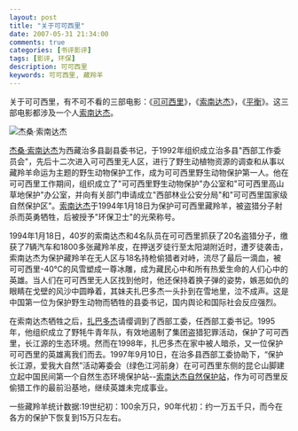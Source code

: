 ```yaml
---
layout: post
title: "关于可可西里"
date: 2007-05-31 21:34:00
comments: true
categories: [书评影评]
tags: [影评, 环保]
description: 可可西里
keywords: 可可西里, 藏羚羊
---
```


关于可可西里，有不可不看的三部电影：《[可可西里](http://movie.douban.com/subject/1308857/)》，《[索南达杰](http://movie.douban.com/subject/3546058/)》，《[平衡](http://movie.douban.com/subject/1958031/)》。这三部电影都涉及一个人[索南达杰](http://zh.wikipedia.org/wiki/%E6%9D%B0%E6%A1%91%C2%B7%E7%B4%A2%E5%8D%97%E8%BE%BE%E6%9D%B0)。

![杰桑·索南达杰](http://upload.wikimedia.org/wikipedia/zh/3/3a/Suonandajie1.jpg)

[杰桑·索南达杰](http://zh.wikipedia.org/wiki/%E6%9D%B0%E6%A1%91%C2%B7%E7%B4%A2%E5%8D%97%E8%BE%BE%E6%9D%B0)为西藏治多县副县委书记，于1992年组织成立治多县"西部工作委员会"，先后十二次进入可可西里无人区，进行了野生动植物资源的调查和从事以藏羚羊命运为主题的野生动物保护工作，成为可可西里野生动物保护第一人。他在可可西里工作期间，组织成立了"可可西里野生动物保护"办公室和"可可西里高山草地保护"办公室，并向有关部门申请成立"西部林业公安分局"和"可可西里国家级自然保护区"。[索南达杰](http://zh.wikipedia.org/wiki/%E6%9D%B0%E6%A1%91%C2%B7%E7%B4%A2%E5%8D%97%E8%BE%BE%E6%9D%B0)于1994年1月18日为保护可可西里藏羚羊，被盗猎分子射杀而英勇牺牲，后被授予"环保卫士"的光荣称号。

<!--more-->

1994年1月18日，40岁的索南达杰和4名队员在可可西里抓获了20名盗猎分子，缴获了7辆汽车和1800多张藏羚羊皮，在押送歹徒行至太阳湖附近时，遭歹徒袭击，索南达杰为保护藏羚羊在无人区与18名持枪偷猎者对峙，流尽了最后一滴血，被可可西里-40℃的风雪塑成一尊冰雕，成为藏民心中和所有热爱生命的人们心中的英雄。当人们在可可西里无人区找到他时，他还保持着换子弹的姿势，嫉恶如仇的眼睛在戈壁的风沙中圆睁着，其妹夫扎巴多杰一头扑到在雪地里，泣不成声。这是中国第一位为保护野生动物而牺牲的县委书记，国内舆论和国际社会反应强烈。

在索南达杰牺牲之后，[扎巴多杰](http://zh.wikipedia.org/wiki/%E5%A5%87%E5%8D%A1%C2%B7%E6%89%8E%E5%B7%B4%E5%A4%9A%E6%9D%B0)请缨调到了西部工委，任西部工委书记。1995年，他组织成立了野牦牛青年队，有效地遏制了集团盗猎犯罪活动，保护了可可西里，长江源的生态环境。然而在1998年，扎巴多杰在家中被人暗杀，又一位保护可可西里的英雄离我们而去。1997年9月10日，在治多县西部工委协助下，“保护长江源，爱我大自然”活动筹委会（绿色江河前身）在可可西里东侧的昆仑山脚建立起中国民间第一个自然生态环境保护站--[索南达杰自然保护站](http://baike.baidu.com/view/293197.htm)，作为可可西里反偷猎工作的最前沿基地，继续英雄未完成事业。

一些藏羚羊统计数据:19世纪初：100余万只，90年代初：约一万五千只，而今在各方的保护下恢复到15万只左右。
